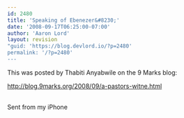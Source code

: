 ```yaml
---
id: 2480
title: 'Speaking of Ebenezer&#8230;'
date: '2008-09-17T06:25:00-07:00'
author: 'Aaron Lord'
layout: revision
"guid: 'https://blog.devlord.io/?p=2480'
permalink: '/?p=2480'
---
```


This was posted by Thabiti Anyabwile on the 9 Marks blog:<p><a href="http://blog.9marks.org/2008/09/a-pastors-witne.html">http://blog.9marks.org/2008/09/a-pastors-witne.html</a><p><br>Sent from my iPhone<div class="blogger-post-footer"></div>